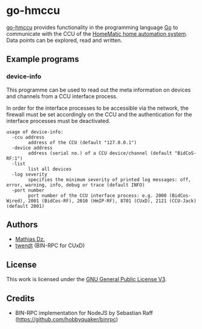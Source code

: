 # go-hmccu

[go-hmccu](https://github.com/mdzio/go-hmccu) provides functionality in the programming language [Go](https://golang.org) to communicate with the CCU of the [HomeMatic home automation system](https://www.eq-3.de/produkte/homematic.html). Data points can be explored, read and written.

## Example programs

### device-info

This programme can be used to read out the meta information on devices and channels from a CCU interface process.

In order for the interface processes to be accessible via the network, the firewall must be set accordingly on the CCU and the authentication for the interface processes must be deactivated.

```
usage of device-info:
  -ccu address
        address of the CCU (default "127.0.0.1")
  -device address
        address (serial no.) of a CCU device/channel (default "BidCoS-RF:1")
  -list
        list all devices
  -log severity
        specifies the minimum severity of printed log messages: off, error, warning, info, debug or trace (default INFO)
  -port number
        port number of the CCU interface process: e.g. 2000 (BidCos-Wired), 2001 (BidCos-RF), 2010 (HmIP-RF), 8701 (CUxD), 2121 (CCU-Jack) (default 2001)
```

## Authors

* [Mathias Dz.](https://github.com/mdzio)
* [twendt](https://github.com/twendt) (BIN-RPC for CUxD)

## License

This work is licensed under the [GNU General Public License V3](LICENSE.txt).

## Credits

* BIN-RPC implementation for NodeJS by Sebastian Raff (https://github.com/hobbyquaker/binrpc)
